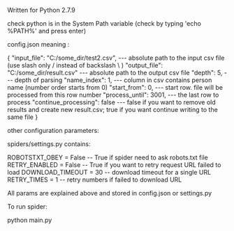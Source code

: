Written for Python 2.7.9

check python is in the System Path variable (check by typing 'echo %PATH%' and press enter) 

config.json meaning : 

{
  "input_file": "C:/some_dir/test2.csv", --- absolute path to the input csv file (use slash only / instead of backslash \ )
  "output_file": "C:/some_dir/result.csv" --- absolute path to the output csv file
  "depth": 5,                --- depth of parsing
  "name_index": 1,           --- column in csv contains person name (number order starts from 0)
  "start_from": 0,           --- start row. file will be processed from this row number
  "process_until": 3001,     --- the last row to process
  "continue_processing": false  --- false if you want to remove old results and create new result.csv; 
                                    true if you want continue writing to the same file
}


other configuration parameters:

spiders/settings.py contains:

ROBOTSTXT_OBEY = False  -- True if spider need to ask robots.txt file
RETRY_ENABLED = False   -- True if you want to retry request URL failed to load
DOWNLOAD_TIMEOUT = 30   -- download timeout for a single URL
RETRY_TIMES = 1         -- retry numbers if failed to download URL


All params are explained above and stored in config.json or settings.py

To run spider:

python main.py